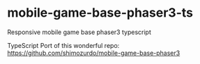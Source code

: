 # mobile-game-base-phaser3-ts
Responsive mobile game base phaser3 typescript

TypeScript Port of this wonderful repo: https://github.com/shimozurdo/mobile-game-base-phaser3
